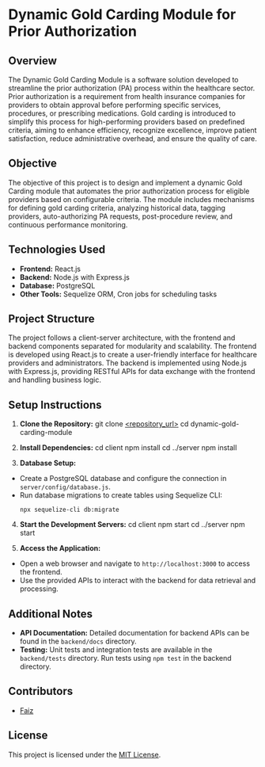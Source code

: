 # Dynamic Gold Carding Module for Prior Authorization

## Overview

The Dynamic Gold Carding Module is a software solution developed to streamline the prior authorization (PA) process within the healthcare sector. Prior authorization is a requirement from health insurance companies for providers to obtain approval before performing specific services, procedures, or prescribing medications. Gold carding is introduced to simplify this process for high-performing providers based on predefined criteria, aiming to enhance efficiency, recognize excellence, improve patient satisfaction, reduce administrative overhead, and ensure the quality of care.

## Objective

The objective of this project is to design and implement a dynamic Gold Carding module that automates the prior authorization process for eligible providers based on configurable criteria. The module includes mechanisms for defining gold carding criteria, analyzing historical data, tagging providers, auto-authorizing PA requests, post-procedure review, and continuous performance monitoring.

## Technologies Used

- **Frontend:** React.js
- **Backend:** Node.js with Express.js
- **Database:** PostgreSQL
- **Other Tools:** Sequelize ORM, Cron jobs for scheduling tasks

## Project Structure

The project follows a client-server architecture, with the frontend and backend components separated for modularity and scalability. The frontend is developed using React.js to create a user-friendly interface for healthcare providers and administrators. The backend is implemented using Node.js with Express.js, providing RESTful APIs for data exchange with the frontend and handling business logic.

## Setup Instructions

1. **Clone the Repository:**
   git clone [<repository_url>](https://github.com/feyzibrahim/Gold-Carding-with-PA)
   cd dynamic-gold-carding-module

2. **Install Dependencies:**
   cd client
   npm install
   cd ../server
   npm install

3. **Database Setup:**

- Create a PostgreSQL database and configure the connection in `server/config/database.js`.
- Run database migrations to create tables using Sequelize CLI:
  ```
  npx sequelize-cli db:migrate
  ```

4. **Start the Development Servers:**
   cd client
   npm start
   cd ../server
   npm start

5. **Access the Application:**

- Open a web browser and navigate to `http://localhost:3000` to access the frontend.
- Use the provided APIs to interact with the backend for data retrieval and processing.

## Additional Notes

- **API Documentation:** Detailed documentation for backend APIs can be found in the `backend/docs` directory.
- **Testing:** Unit tests and integration tests are available in the `backend/tests` directory. Run tests using `npm test` in the backend directory.

## Contributors

- [Faiz](https://github.com/feyzibrahim)

## License

This project is licensed under the [MIT License](LICENSE).
